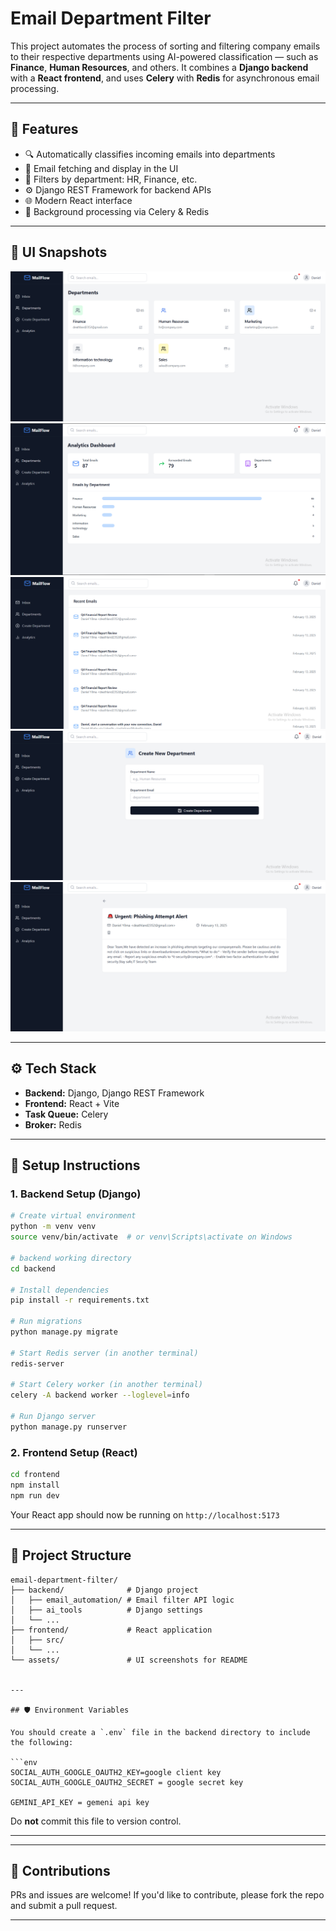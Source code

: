 # Email Department Filter

This project automates the process of sorting and filtering company emails to their respective departments  using AI-powered classification — such as **Finance**, **Human Resources**, and others. It combines a **Django backend** with a **React frontend**, and uses **Celery** with **Redis** for asynchronous email processing.

---

## 🔧 Features

* 🔍 Automatically classifies incoming emails into departments
* 📨 Email fetching and display in the UI
* 📁 Filters by department: HR, Finance, etc.
* ⚙️ Django REST Framework for backend APIs
* 🌐 Modern React interface
* 🔁 Background processing via Celery & Redis

---

## 📸 UI Snapshots

![Emails per Department](assets/Department.PNG)
![Analytical dashboard](assets/analytics-Dashboard.PNG)
![Email list view](assets/emails.PNG)
![add new depertmenmt for filter](assets/add-new-department.PNG)
![Email Detail](assets/email-view.PNG)

---

## ⚙️ Tech Stack

* **Backend:** Django, Django REST Framework
* **Frontend:** React + Vite
* **Task Queue:** Celery
* **Broker:** Redis

---

## 🚀 Setup Instructions

### 1. Backend Setup (Django)

```bash
# Create virtual environment
python -m venv venv
source venv/bin/activate  # or venv\Scripts\activate on Windows

# backend working directory
cd backend

# Install dependencies
pip install -r requirements.txt

# Run migrations
python manage.py migrate

# Start Redis server (in another terminal)
redis-server

# Start Celery worker (in another terminal)
celery -A backend worker --loglevel=info

# Run Django server
python manage.py runserver
```

### 2. Frontend Setup (React)

```bash
cd frontend
npm install
npm run dev
```

Your React app should now be running on `http://localhost:5173`

---

## 📂 Project Structure

```
email-department-filter/
├── backend/              # Django project
│   ├── email_automation/ # Email filter API logic
│   ├── ai_tools          # Django settings
│   └── ...
├── frontend/             # React application
│   ├── src/
│   └── ...
└── assets/               # UI screenshots for README


---

## 🛡️ Environment Variables

You should create a `.env` file in the backend directory to include the following:

```env
SOCIAL_AUTH_GOOGLE_OAUTH2_KEY=google client key
SOCIAL_AUTH_GOOGLE_OAUTH2_SECRET = google secret key

GEMINI_API_KEY = gemeni api key

```

Do **not** commit this file to version control.

---

---

## 🤝 Contributions

PRs and issues are welcome! If you'd like to contribute, please fork the repo and submit a pull request.

---

